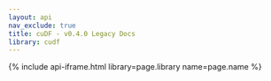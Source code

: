```yaml
---
layout: api
nav_exclude: true
title: cuDF - v0.4.0 Legacy Docs
library: cudf
---
```


{% include api-iframe.html library=page.library name=page.name %}